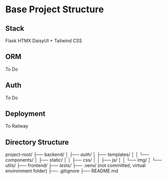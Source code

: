 # Base Project Structure

## Stack

Flask 
HTMX
DaisyUI + Tailwind CSS

## ORM

To Do

## Auth

To Do

## Deployment

To Railway 

## Directory Structure

project-root/
├── backend/
│   ├── *auth/*
│   ├── templates/
│   │   └── components/
│   ├── static/
│   │   ├── css/
│   │   ├── js/
│   │   └── img/
│   └── utils/
├── frontend/
├── *tests/*
├── .venv/ (not committed, virtual environment folder)
├── .gitignore
├── README.md